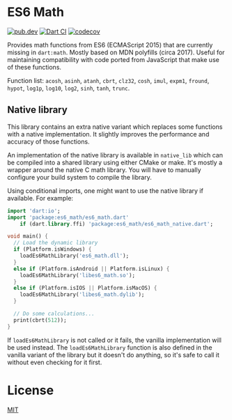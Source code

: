 # ES6 Math
[![pub.dev](https://img.shields.io/pub/v/es6_math.svg)](https://pub.dev/packages/es6_math)
[![Dart CI](https://github.com/LeadRDRK/es6_math/actions/workflows/dart.yml/badge.svg)](https://github.com/LeadRDRK/es6_math/actions/workflows/dart.yml)
[![codecov](https://codecov.io/gh/LeadRDRK/es6_math/branch/main/graph/badge.svg?token=AXAXVJIBN8)](https://codecov.io/gh/LeadRDRK/es6_math)

Provides math functions from ES6 (ECMAScript 2015) that are currently missing in `dart:math`. Mostly based on MDN polyfills (circa 2017). Useful for maintaining compatibility with code ported from JavaScript that make use of these functions.

Function list: `acosh`, `asinh`, `atanh`, `cbrt`, `clz32`, `cosh`, `imul`, `expm1`, `fround`, `hypot`, `log1p`, `log10`, `log2`, `sinh`, `tanh`, `trunc`.

## Native library
This library contains an extra native variant which replaces some functions with a native implementation. It slightly improves the performance and accuracy of those functions.

An implementation of the native library is available in `native_lib` which can be compiled into a shared library using either CMake or make. It's mostly a wrapper around the native C math library. You will have to manually configure your build system to compile the library.

Using conditional imports, one might want to use the native library if available. For example:
```dart
import 'dart:io';
import 'package:es6_math/es6_math.dart'
    if (dart.library.ffi) 'package:es6_math/es6_math_native.dart';

void main() {
  // Load the dynamic library
  if (Platform.isWindows) {
    loadEs6MathLibrary('es6_math.dll');
  }
  else if (Platform.isAndroid || Platform.isLinux) {
    loadEs6MathLibrary('libes6_math.so');
  }
  else if (Platform.isIOS || Platform.isMacOS) {
    loadEs6MathLibrary('libes6_math.dylib');
  }

  // Do some calculations...
  print(cbrt(512));
}
```

If `loadEs6MathLibrary` is not called or it fails, the vanilla implementation will be used instead. The `loadEs6MathLibrary` function is also defined in the vanilla variant of the library but it doesn't do anything, so it's safe to call it without even checking for it first.

# License
[MIT](LICENSE)